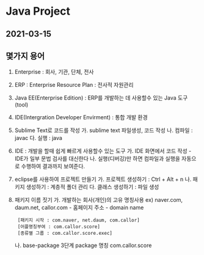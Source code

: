 # Java Project

## 2021-03-15

## 몇가지 용어
1. Enterprise : 회사, 기관, 단체, 전사

2. ERP : Enterprise Resource Plan : 전사적 자원관리

3. Java EE(Enterprise Edition) : ERP를 개발하는 데 사용할수 있는 Java 도구(tool)

4. IDE(Intergration Developer Envirment) : 통합 개발 환경

5. Sublime Text로 코드를 작성
	가. sublime text 파일생성, 코드 작성
	나. 컴파일 : javac
	다. 실행 : java

6. IDE : 개발을 할때 쉽게 빠르게 사용할수 있는 도구
	가. IDE 화면에서 코드 작성 - IDE가 일부 문법 검사를 대신한다
	나. 실행(디버깅)만 하면 컴파일과 실행을 자동으로 수행하여 결과까지 보여준다.

7. eclipse를 사용하여 프로젝트 만들기
	가. 프로젝트 생성하기 : Ctrl + Alt + n
	나. 패키지 생성하기 : 계층적 폴더 관리 
	다. 클래스 생성하기 : 파일 생성 

8. 패키지 이름 짓기
	가. 개발하는 회사(개인)의 고유 명칭사용 
	ex) naver.com, daum.net, callor.com 
		- 홈페이지 주소
		- domain name

		[패키지 시작 : com.naver, net.daum, com.callor]
		[어플명칭부여 : com.callor.score]
		[종류별 그룹 : com.callor.score.exec]

	나. base-package
		3단계 package 명칭 
			com.callor.score